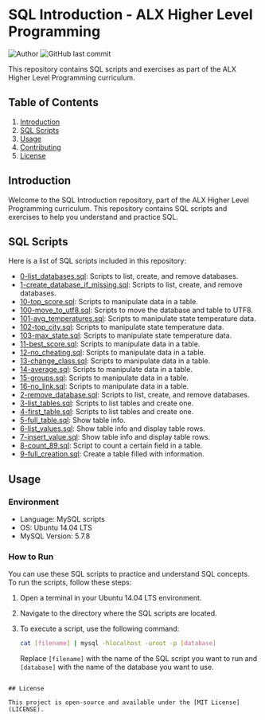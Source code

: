# SQL Introduction - ALX Higher Level Programming

![Author](https://img.shields.io/badge/Author-Mohammed%20Ak%20Yerima-green)
![GitHub last commit](https://img.shields.io/github/last-commit/mcakyerima/alx-higher_level_programming/0x0D-SQL_introduction)

This repository contains SQL scripts and exercises as part of the ALX Higher Level Programming curriculum.

## Table of Contents

1. [Introduction](#introduction)
2. [SQL Scripts](#sql-scripts)
3. [Usage](#usage)
4. [Contributing](#contributing)
5. [License](#license)

## Introduction

Welcome to the SQL Introduction repository, part of the ALX Higher Level Programming curriculum. This repository contains SQL scripts and exercises to help you understand and practice SQL.

## SQL Scripts

Here is a list of SQL scripts included in this repository:

- [0-list_databases.sql](0-list_databases.sql): Scripts to list, create, and remove databases.
- [1-create_database_if_missing.sql](1-create_database_if_missing.sql): Scripts to list, create, and remove databases.
- [10-top_score.sql](10-top_score.sql): Scripts to manipulate data in a table.
- [100-move_to_utf8.sql](100-move_to_utf8.sql): Scripts to move the database and table to UTF8.
- [101-avg_temperatures.sql](101-avg_temperatures.sql): Scripts to manipulate state temperature data.
- [102-top_city.sql](102-top_city.sql): Scripts to manipulate state temperature data.
- [103-max_state.sql](103-max_state.sql): Scripts to manipulate state temperature data.
- [11-best_score.sql](11-best_score.sql): Scripts to manipulate data in a table.
- [12-no_cheating.sql](12-no_cheating.sql): Scripts to manipulate data in a table.
- [13-change_class.sql](13-change_class.sql): Scripts to manipulate data in a table.
- [14-average.sql](14-average.sql): Scripts to manipulate data in a table.
- [15-groups.sql](15-groups.sql): Scripts to manipulate data in a table.
- [16-no_link.sql](16-no_link.sql): Scripts to manipulate data in a table.
- [2-remove_database.sql](2-remove_database.sql): Scripts to list, create, and remove databases.
- [3-list_tables.sql](3-list_tables.sql): Scripts to list tables and create one.
- [4-first_table.sql](4-first_table.sql): Scripts to list tables and create one.
- [5-full_table.sql](5-full_table.sql): Show table info.
- [6-list_values.sql](6-list_values.sql): Show table info and display table rows.
- [7-insert_value.sql](7-insert_value.sql): Show table info and display table rows.
- [8-count_89.sql](8-count_89.sql): Script to count a certain field in a table.
- [9-full_creation.sql](9-full_creation.sql): Create a table filled with information.

## Usage

### Environment

- Language: MySQL scripts
- OS: Ubuntu 14.04 LTS
- MySQL Version: 5.7.8

### How to Run

You can use these SQL scripts to practice and understand SQL concepts. To run the scripts, follow these steps:

1. Open a terminal in your Ubuntu 14.04 LTS environment.
2. Navigate to the directory where the SQL scripts are located.
3. To execute a script, use the following command:
   
   ```bash
   cat [filename] | mysql -hlocalhost -uroot -p [database]
   ```
   
   Replace `[filename]` with the name of the SQL script you want to run and `[database]` with the name of the database you want to use.
```

## License

This project is open-source and available under the [MIT License](LICENSE).
